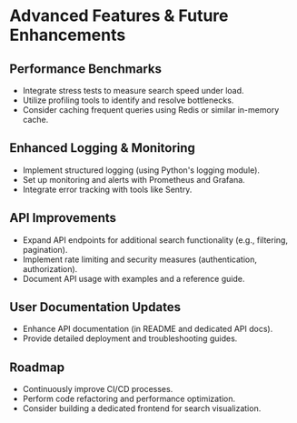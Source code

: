 # Advanced Features & Future Enhancements

## Performance Benchmarks
- Integrate stress tests to measure search speed under load.
- Utilize profiling tools to identify and resolve bottlenecks.
- Consider caching frequent queries using Redis or similar in-memory cache.

## Enhanced Logging & Monitoring
- Implement structured logging (using Python's logging module).
- Set up monitoring and alerts with Prometheus and Grafana.
- Integrate error tracking with tools like Sentry.

## API Improvements
- Expand API endpoints for additional search functionality (e.g., filtering, pagination).
- Implement rate limiting and security measures (authentication, authorization).
- Document API usage with examples and a reference guide.

## User Documentation Updates
- Enhance API documentation (in README and dedicated API docs).
- Provide detailed deployment and troubleshooting guides.

## Roadmap
- Continuously improve CI/CD processes.
- Perform code refactoring and performance optimization.
- Consider building a dedicated frontend for search visualization.
